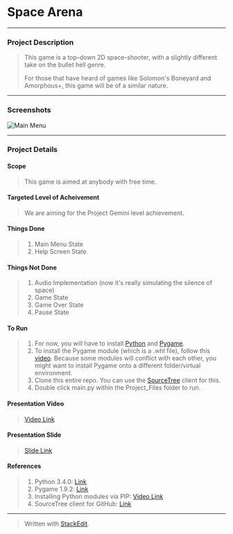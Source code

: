 
<h1> 
	Space Arena
</h1>

<hr />

<h3> 
	Project Description 
</h3>

> <p> 	This game is a top-down 2D space-shooter, with a slightly
> different take on the bullet hell genre. <p />
> 
> <p> 	For those that have heard of games like Solomon's Boneyard and
> Amorphous+, this game will be of a similar nature. </p>

<hr />

<h3>
	Screenshots
</h3>

![Main Menu](https://lh3.googleusercontent.com/-78RSBgvsRJs/VWqWapqaxlI/AAAAAAAAAXE/aBEAUfha1gw/s300/Screenshot+2015-05-31+12.55.29.png "Screenshot 2015-05-31 12.55.29.png")

<hr />

<h3>
	Project Details
</h3>

<h4>
	Scope
</h4>

> <p> 	This game is aimed at anybody with free time.  </p>

<h4>
	Targeted Level of Acheivement
</h4>

> <p> 	We are aiming for the Project Gemini level achievement. </p>

<h4>
	Things Done
</h4>

>  1. Main Menu State
>  2. Help Screen State

<h4>
	Things Not Done
</h4>

>  1. Audio Implementation (now it's really simulating the silence of space)
>  2. Game State
>  3. Game Over State 
>  4. Pause State

<h4>
	To Run 
</h4>

>  1. For now, you will have to install [Python](https://www.python.org/downloads/) and
> [Pygame](http://www.lfd.uci.edu/~gohlke/pythonlibs/#pygame).
>  2. To install the Pygame module (which is a .whl file), follow this [video](https://www.youtube.com/watch?v=jnpC_Ib_lbc). Because some
> modules will conflict with each other, you might want to install
> Pygame onto a different folder/virtual environment. 
>  3. Clone this entire repo. You can use the [SourceTree](https://www.sourcetreeapp.com/) client for this.
>  4. Double click main.py within the Project_Files folder to run.

<h4>
	Presentation Video
</h4>

> [Video Link](https://www.youtube.com/watch?v=osQjStOAci0&feature=youtu.be&t=22m19s)

<h4>
	Presentation Slide
</h4>

> [Slide Link](https://drive.google.com/open?id=0B5MZ1b8oUVSrdEU0NVJzeTBETDA&authuser=0)

<h4>
	References
</h4>

>  1. Python 3.4.0: [Link](https://www.python.org/downloads/)
>  2. Pygame 1.9.2: [Link](http://www.lfd.uci.edu/~gohlke/pythonlibs/#pygame)
>  3. Installing Python modules via PIP: [Video Link](https://www.youtube.com/watch?v=jnpC_Ib_lbc)
>  4. SourceTree client for GitHub: [Link](https://www.sourcetreeapp.com/)


<hr />

> Written with [StackEdit](https://stackedit.io/).
